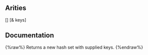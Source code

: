## Arities
[]
[& keys]

## Documentation
{%raw%}
Returns a new hash set with supplied keys.
{%endraw%}

